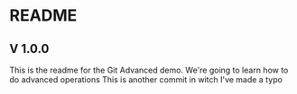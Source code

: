 # README

## V 1.0.0
This is the readme for the Git Advanced demo. We're going to learn how to do advanced operations
This is another commit in witch I've made a typo

